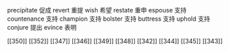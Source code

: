 




precipitate 促成
revert 重提
wish 希望
restate 重申
espouse 支持
countenance 支持
champion 支持
bolster 支持
buttress 支持
uphold 支持
conjure 提出
evince 表明

[[350]]
[[352]]
[[347]]
[[346]]
[[349]]
[[348]]
[[342]]
[[344]]
[[345]]
[[343]]